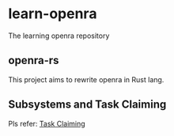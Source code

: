 # learn-openra
The learning openra repository

## openra-rs

This project aims to rewrite openra in Rust lang.

## Subsystems and Task Claiming

Pls refer: [Task Claiming](https://github.com/openra-rs/learn-openra/discussions/42)



